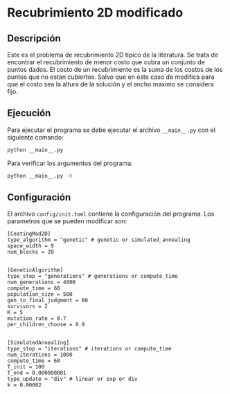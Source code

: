 # Recubrimiento 2D modificado

## Descripción

Este es el problema de recubrimiento 2D tipico de la literatura. Se trata de encontrar el recubrimiento de menor costo que cubra un conjunto de puntos dados. El costo de un recubrimiento es la suma de los costos de los puntos que no estan cubiertos. Salvo que en este caso de modifica para que el costo sea la altura de la solución y el ancho maximo se considera fijo.

## Ejecución

Para ejecutar el programa se debe ejecutar el archivo `__main__.py` con el siguiente comando:

```bash
python __main__.py
```
Para verificar los argumentos del programa:

```bash
python __main__.py -h
```

## Configuración

El archivo `config/init.toml` contiene la configuración del programa. Los parametros que se pueden modificar son:

```
[CoatingMod2D]
type_algorithm = "genetic" # genetic or simulated_annealing
space_width = 9
num_blocks = 20


[GeneticAlgorithm]
type_stop = "generations" # generations or compute_time
num_generations = 4000
compute_time = 60
population_size = 500
gen_to_final_judgment = 60
survivors = 2
K = 5
mutation_rate = 0.7
per_children_choose = 0.9


[SimulatedAnnealing]
type_stop = "iterations" # iterations or compute_time
num_iterations = 1000
compute_time = 60
T_init = 100
T_end = 0.000000001
type_update = "div" # linear or exp or div
k = 0.00002 
```

